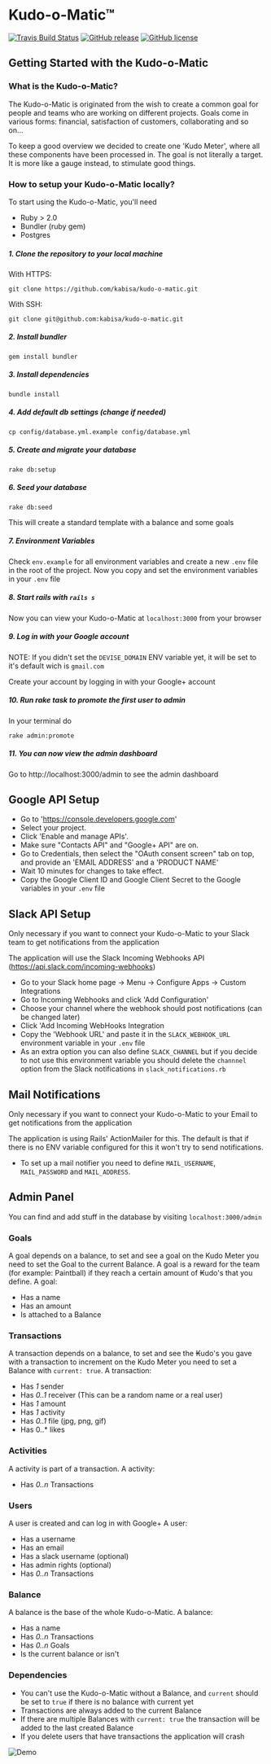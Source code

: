 # Kudo-o-Matic™

[![Travis Build Status](https://img.shields.io/travis/kabisa/kudo-o-matic.svg?style=flat-square)](https://travis-ci.org/kabisa/kudo-o-matic.svg?branch=master) [![GitHub release](https://img.shields.io/github/release/kabisa/kudo-o-matic.svg?style=flat-square)](https://github.com/kabisa/kudo-o-matic/releases) [![GitHub license](https://img.shields.io/github/license/kabisa/kudo-o-matic.svg?style=flat-square)](https://github.com/kabisa/kudo-o-matic/blob/master/LICENSE.md)

## Getting Started with the Kudo-o-Matic

### What is the Kudo-o-Matic?
The Kudo-o-Matic is originated from the wish to create a common goal for people and teams who are working on different projects. Goals come in various forms: financial, satisfaction of customers, collaborating and so on...

To keep a good overview we decided to create one 'Kudo Meter', where all these components have been processed in. The goal is not literally a target. It is more like a gauge instead, to stimulate good things.

### How to setup your Kudo-o-Matic locally?

To start using the Kudo-o-Matic, you'll need
* Ruby > 2.0
* Bundler (ruby gem)
* Postgres

##### 1. Clone the repository to your local machine
With HTTPS:
```
git clone https://github.com/kabisa/kudo-o-matic.git
```
With SSH:
```
git clone git@github.com:kabisa/kudo-o-matic.git
```
##### 2. Install bundler
```
gem install bundler
```

##### 3. Install dependencies
```
bundle install
```

##### 4. Add default db settings (change if needed)
```
cp config/database.yml.example config/database.yml
```
##### 5. Create and migrate your database
```
rake db:setup
```
##### 6. Seed your database
```
rake db:seed
```
This will create a standard template with a balance and some goals
##### 7. Environment Variables
Check `env.example` for all environment variables and create a new `.env` file in the root of the project. Now you copy and set the environment variables in your `.env` file
##### 8. Start rails with `rails s`
Now you can view your Kudo-o-Matic at `localhost:3000` from your browser
##### 9. Log in with your Google account
NOTE: If you didn't set the `DEVISE_DOMAIN` ENV variable yet, it will be set to it's default wich is `gmail.com`

Create your account by logging in with your Google+ account
##### 10. Run rake task to promote the first user to admin
In your terminal do
```
rake admin:promote
```
##### 11. You can now view the admin dashboard
Go to http://localhost:3000/admin to see the admin dashboard

## Google API Setup
* Go to 'https://console.developers.google.com'
* Select your project.
* Click 'Enable and manage APIs'.
* Make sure "Contacts API" and "Google+ API" are on.
* Go to Credentials, then select the "OAuth consent screen" tab on top, and provide an 'EMAIL ADDRESS' and a 'PRODUCT NAME'
* Wait 10 minutes for changes to take effect.
* Copy the Google Client ID and Google Client Secret to the Google variables in your `.env` file

## Slack API Setup
Only necessary if you want to connect your Kudo-o-Matic to your Slack team to get notifications from the application

The application will use the Slack Incoming Webhooks API (https://api.slack.com/incoming-webhooks)
* Go to your Slack home page -> Menu -> Configure Apps -> Custom Integrations
* Go to Incoming Webhooks and click 'Add Configuration'
* Choose your channel where the webhook should post notifications (can be changed later)
* Click 'Add Incoming WebHooks Integration
* Copy the 'Webhook URL' and paste it in the `SLACK_WEBHOOK_URL` environment variable in your `.env` file
* As an extra option you can also define `SLACK_CHANNEL` but if you decide to not use this environment variable you should delete the `channnel` option from the Slack notifications in `slack_notifications.rb`

## Mail Notifications
Only necessary if you want to connect your Kudo-o-Matic to your Email to get notifications from the application

The application is using Rails' ActionMailer for this. The default is that if there is no ENV variable configured for this it won't try to send notifications.

* To set up a mail notifier you need to define `MAIL_USERNAME`, `MAIL_PASSWORD` and `MAIL_ADDRESS`.

## Admin Panel
You can find and add stuff in the database by visiting `localhost:3000/admin`

### Goals
A goal depends on a balance, to set and see a goal on the Kudo Meter you need to set the Goal to the current Balance.
A goal is a reward for the team (for example: Paintball) if they reach a certain amount of ₭udo's that you define.
A goal:
* Has a name
* Has an amount
* Is attached to a Balance

### Transactions
A transaction depends on a balance, to set and see the ₭udo's you gave with a transaction to increment on the Kudo Meter you need to set a Balance with `current: true`.
A transaction:
* Has *1* sender
* Has *0..1* receiver (This can be a random name or a real user)
* Has *1* amount
* Has *1* activity
* Has *0..1* file (jpg, png, gif)
* Has 0..* likes

### Activities
A activity is part of a transaction. A activity:
* Has *0..n* Transactions

### Users
A user is created and can log in with Google+
A user:
* Has a username
* Has an email
* Has a slack username (optional)
* Has admin rights (optional)
* Has *0..n* Transactions

### Balance
A balance is the base of the whole Kudo-o-Matic. A balance:
* Has a name
* Has *0..n* Transactions
* Has *0..n* Goals
* Is the current balance or isn't

### Dependencies
* You can't use the Kudo-o-Matic without a Balance, and `current` should be set to `true` if there is no balance with current yet
* Transactions are always added to the current Balance
* If there are multiple Balances with `current: true` the transaction will be added to the last created Balance
* If you delete users that have transactions the application will crash

![Demo](https://kudo-o-matic-development.s3.amazonaws.com/Screenshot%202017-07-14%2015.17.38.png)
